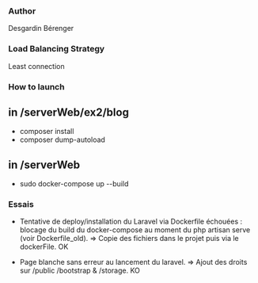 ### Author
Desgardin Bérenger

### Load Balancing Strategy
Least connection

### How to launch

## in /serverWeb/ex2/blog
- composer install
- composer dump-autoload

## in /serverWeb
- sudo docker-compose up --build


### Essais
- Tentative de deploy/installation du Laravel via Dockerfile échouées : blocage du build du docker-compose au moment du php artisan serve (voir Dockerfile_old).
=> Copie des fichiers dans le projet puis via le dockerFile. OK

- Page blanche sans erreur au lancement du laravel.
=> Ajout des droits sur /public /bootstrap & /storage. KO
